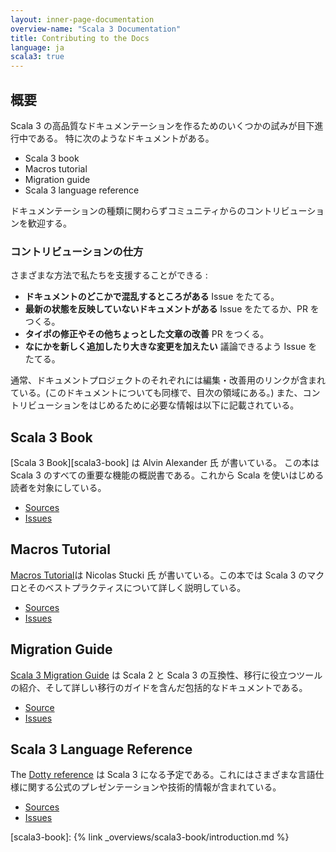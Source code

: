 ```yaml
---
layout: inner-page-documentation
overview-name: "Scala 3 Documentation"
title: Contributing to the Docs
language: ja
scala3: true
---
```


## 概要
Scala 3 の高品質なドキュメンテーションを作るためのいくつかの試みが目下進行中である。
特に次のようなドキュメントがある。

- Scala 3 book
- Macros tutorial
- Migration guide
- Scala 3 language reference

ドキュメンテーションの種類に関わらずコミュニティからのコントリビューションを歓迎する。


### コントリビューションの仕方
さまざまな方法で私たちを支援することができる :
- **ドキュメントのどこかで混乱するところがある** Issue をたてる。
- **最新の状態を反映していないドキュメントがある** Issue をたてるか、PR をつくる。
- **タイポの修正やその他ちょっとした文章の改善** PR をつくる。
- **なにかを新しく追加したり大きな変更を加えたい**  議論できるよう Issue をたてる。

通常、ドキュメントプロジェクトのそれぞれには編集・改善用のリンクが含まれている。(このドキュメントについても同様で、目次の領域にある。) また、コントリビューションをはじめるために必要な情報は以下に記載されている。

## Scala 3 Book
[Scala 3 Book][scala3-book] は Alvin Alexander 氏 が書いている。 この本は Scala 3 のすべての重要な機能の概説書である。これから Scala を使いはじめる読者を対象にしている。

- [Sources](https://github.com/scala/docs.scala-lang/tree/main/_overviews/scala3-book)
- [Issues](https://github.com/scala/docs.scala-lang/issues)

## Macros Tutorial
[Macros Tutorial](/scala3/guides/macros)は Nicolas Stucki 氏 が書いている。この本では Scala 3 のマクロとそのベストプラクティスについて詳しく説明している。 

- [Sources](https://github.com/scala/docs.scala-lang/tree/main/_overviews/scala3-macros)
- [Issues](https://github.com/scala/docs.scala-lang/issues)

## Migration Guide
[Scala 3 Migration Guide](/scala3/guides/migration/compatibility-intro.html) は Scala 2 と Scala 3 の互換性、移行に役立つツールの紹介、そして詳しい移行のガイドを含んだ包括的なドキュメントである。

- [Source](https://github.com/scala/docs.scala-lang/tree/main/_overviews/scala3-migration)
- [Issues](https://github.com/scalacenter/docs.scala-lang/issues)


## Scala 3 Language Reference
The [Dotty reference](/scala3/reference/overview.html) は Scala 3 になる予定である。これにはさまざまな言語仕様に関する公式のプレゼンテーションや技術的情報が含まれている。

- [Sources](https://github.com/lampepfl/dotty/tree/master/docs/docs/reference)
- [Issues](https://github.com/lampepfl/dotty/issues)


[scala3-book]: {% link _overviews/scala3-book/introduction.md %}


